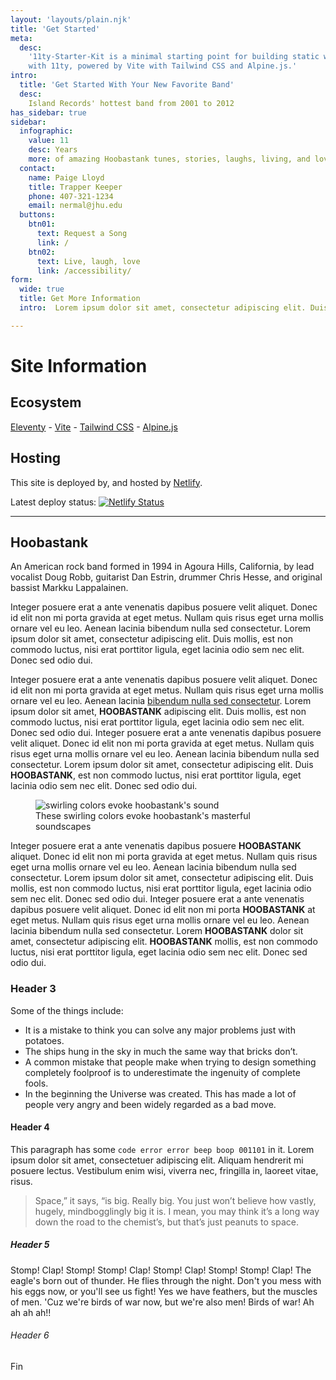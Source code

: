 ```yaml
---
layout: 'layouts/plain.njk'
title: 'Get Started'
meta:
  desc:
    '11ty-Starter-Kit is a minimal starting point for building static websites
    with 11ty, powered by Vite with Tailwind CSS and Alpine.js.'
intro:
  title: 'Get Started With Your New Favorite Band'
  desc:
    Island Records' hottest band from 2001 to 2012
has_sidebar: true
sidebar:
  infographic:
    value: 11
    desc: Years
    more: of amazing Hoobastank tunes, stories, laughs, living, and love.
  contact:
    name: Paige Lloyd
    title: Trapper Keeper
    phone: 407-321-1234
    email: nermal@jhu.edu
  buttons:
    btn01:
      text: Request a Song
      link: /
    btn02:
      text: Live, laugh, love
      link: /accessibility/
form: 
  wide: true
  title: Get More Information
  intro:  Lorem ipsum dolor sit amet, consectetur adipiscing elit. Duis mollis, est non commodo luctus, nisi erat porttitor!!!

---
```


# Site Information

## Ecosystem

[Eleventy](https://www.11ty.dev/) - [Vite](https://vitejs.dev/) -
[Tailwind CSS](https://tailwindcss.com/) - [Alpine.js](https://github.com/alpinejs/alpine/)

## Hosting

This site is deployed by, and hosted by [Netlify](https://www.netlify.com/). 

<p class="flex items-center m-0">
  Latest deploy status:
  <a href="https://app.netlify.com/sites/hilarious-lily-fe1a3b/deploys" class="ml-2">
    <img
      src="https://api.netlify.com/api/v1/badges/3977c82e-5762-4615-b921-72660a1d9945/deploy-status"
      style="margin: 0"
      alt="Netlify Status"
    />
  </a>
</p>

----
## Hoobastank

<p class="first-line:uppercase first-line:tracking-widest first-letter:text-7xl first-letter:font-bold first-letter:text-sky-700 first-letter:mr-3 first-letter:float-left">An American rock band formed in 1994 in Agoura Hills, California, by lead vocalist Doug Robb, guitarist Dan Estrin, drummer Chris Hesse, and original bassist Markku Lappalainen.</p>

Integer posuere erat a ante venenatis dapibus posuere velit aliquet. Donec id elit non mi porta gravida at eget metus. Nullam quis risus eget urna mollis ornare vel eu leo. Aenean lacinia bibendum nulla sed consectetur. Lorem ipsum dolor sit amet, consectetur adipiscing elit. Duis mollis, est non commodo luctus, nisi erat porttitor ligula, eget lacinia odio sem nec elit. Donec sed odio dui.

Integer posuere erat a ante venenatis dapibus posuere velit aliquet. Donec id elit non mi porta gravida at eget metus. Nullam quis risus eget urna mollis ornare vel eu leo. Aenean lacinia [bibendum nulla sed consectetur](https://en.wikipedia.org/wiki/Hoobastank). Lorem ipsum dolor sit amet, **HOOBASTANK** adipiscing elit. Duis mollis, est non commodo luctus, nisi erat porttitor ligula, eget lacinia odio sem nec elit. Donec sed odio dui. Integer posuere erat a ante venenatis dapibus posuere velit aliquet. Donec id elit non mi porta gravida at eget metus. Nullam quis risus eget urna mollis ornare vel eu leo. Aenean lacinia bibendum nulla sed consectetur. Lorem ipsum dolor sit amet, consectetur adipiscing elit. Duis **HOOBASTANK**, est non commodo luctus, nisi erat porttitor ligula, eget lacinia odio sem nec elit. Donec sed odio dui.

<figure class="w-full sm:pl-4 sm:w-1/2 sm:float-right"><img class="object-cover w-full" src="/images/s-w9r4bVzG-380.jpeg" loading="lazy" alt="swirling colors evoke hoobastank's sound"> <figcaption class="text-sm text-slate-800">These swirling colors evoke hoobastank's masterful soundscapes</figcaption></figure>

Integer posuere erat a ante venenatis dapibus posuere **HOOBASTANK** aliquet. Donec id elit non mi porta gravida at eget metus. Nullam quis risus eget urna mollis ornare vel eu leo. Aenean lacinia bibendum nulla sed consectetur. Lorem ipsum dolor sit amet, consectetur adipiscing elit. Duis mollis, est non commodo luctus, nisi erat porttitor ligula, eget lacinia odio sem nec elit. Donec sed odio dui. Integer posuere erat a ante venenatis dapibus posuere velit aliquet. Donec id elit non mi porta **HOOBASTANK** at eget metus. Nullam quis risus eget urna mollis ornare vel eu leo. Aenean lacinia bibendum nulla sed consectetur. Lorem **HOOBASTANK** dolor sit amet, consectetur adipiscing elit. **HOOBASTANK** mollis, est non commodo luctus, nisi erat porttitor ligula, eget lacinia odio sem nec elit. Donec sed odio dui.

### Header 3
Some of the things include:
- It is a mistake to think you can solve any major problems just with potatoes.
- The ships hung in the sky in much the same way that bricks don’t.
- A common mistake that people make when trying to design something completely foolproof is to underestimate the ingenuity of complete fools.
- In the beginning the Universe was created. This has made a lot of people very angry and been widely regarded as a bad move.

#### Header 4

This paragraph has some `code error error beep boop 001101` in it. Lorem ipsum dolor sit amet, consectetuer adipiscing elit. Aliquam hendrerit mi posuere lectus. Vestibulum enim wisi, viverra nec, fringilla in, laoreet vitae, risus.

> Space,” it says, “is big. Really big. You just won’t believe how vastly, hugely, mindbogglingly big it is. I mean, you may think it’s a long way down the road to the chemist’s, but that’s just peanuts to space.

##### Header 5
Stomp! Clap! Stomp! Stomp! Clap! Stomp! Clap! Stomp! Stomp! Clap! The eagle's born out of thunder. He flies through the night. Don't you mess with his eggs now, or you'll see us fight! Yes we have feathers, but the muscles of men. 'Cuz we're birds of war now, but we're also men! Birds of war! Ah ah ah ah!!
###### Header 6
Fin
